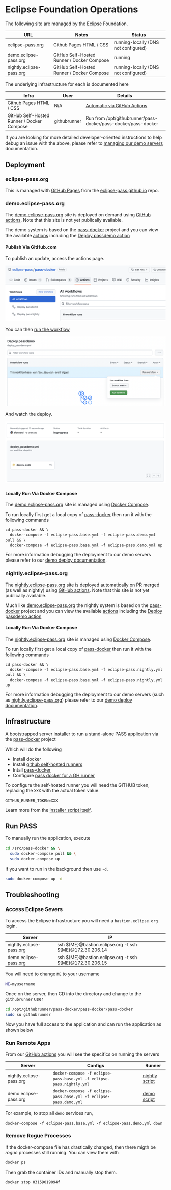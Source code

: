 # Eclipse Foundation Operations

The following site are managed by the Eclipse Foundation.

| URL | Notes | Status
| --- | --- | --- |
| eclipse-pass.org | Github Pages HTML / CSS | running-locally (DNS not configured)
| demo.eclipse-pass.org | GitHub Self-Hosted Runner / Docker Compose | running
| nightly.eclipse-pass.org | GitHub Self-Hosted Runner / Docker Compose | running-locally (DNS not configured)

The underlying infrastructure for each is documented here

| Infra | User | Details
| --- | --- | --- |
| Github Pages HTML / CSS | N/A | [Automatic via GitHub Actions](https://pages.github.com)
| GitHub Self-Hosted Runner / Docker Compose | githubrunner | Run from /opt/githubrunner/pass-docker/pass-docker/pass-docker

If you are looking for more detailed developer-oriented instructions
to help debug an issue with the above, please refer to
[managing our demo servers](/docs/infra/deploy_demo.md) documentation.

## Deployment

### eclipse-pass.org

This is managed with [GitHub Pages](https://pages.github.com)
from the [eclipse-pass.github.io](https://github.com/eclipse-pass/eclipse-pass.github.io) repo.

### demo.eclipse-pass.org

The [demo.eclipse-pass.org](https://demo.eclipse-pass.org) site is deployed
on demand using [GitHub actions](https://github.com/features/actions).
Note that this site is not yet publically available.

The demo system is based on the [pass-docker](https://github.com/eclipse-pass/pass-docker) project
and you can view the available [actions](https://github.com/eclipse-pass/pass-docker/actions)
including the [Deploy passdemo action](https://github.com/eclipse-pass/pass-docker/blob/main/.github/workflows/deploy_passdemo.yml)

#### Publish Via GitHub.com

To publish an update, access the actions page.

![pass-docker actions](/docs/assets/demo/passdocker_actions.png)

You can then [run the workflow](https://github.com/eclipse-pass/pass-docker/actions/workflows/deploy_passdemo.yml)

![run workflow](/docs/assets/demo/run_workflow.png)

And watch the deploy.

![deployed actions](/docs/assets/demo/deploy_actions.png)

#### Locally Run Via Docker Compose

The [demo.eclipse-pass.org](https://demo.eclipse-pass.org) site is
managed using [Docker Compose](https://docs.docker.com/compose/).

To run locally first get a local copy of [pass-docker](https://github.com/eclipse-pass/pass-docker)
then run it with the following commands

```
cd pass-docker && \
  docker-compose -f eclipse-pass.base.yml -f eclipse-pass.demo.yml pull && \
  docker-compose -f eclipse-pass.base.yml -f eclipse-pass.demo.yml up
```

For more information debugging the deployment to our demo servers
please refer to our [demo deploy documentation](/docs/infra/deploy_demo.md).

### nightly.eclipse-pass.org

The [nightly.eclipse-pass.org](https://demo.eclipse-pass.org) site is deployed
automatically on PR merged (as well as nightly) using [GitHub actions](https://github.com/features/actions).
Note that this site is not yet publically available.

Much like [demo.eclipse-pass.org](https://demo.eclipse-pass.org) the nightly
system is based on the [pass-docker](https://github.com/eclipse-pass/pass-docker) project
and you can view the available [actions](https://github.com/eclipse-pass/pass-docker/actions)
including the [Deploy passdemo action](https://github.com/eclipse-pass/pass-docker/blob/main/.github/workflows/deploy_passdemo.yml)

#### Locally Run Via Docker Compose

The [nightly.eclipse-pass.org](https://nightly.eclipse-pass.org) site is
managed using [Docker Compose](https://docs.docker.com/compose/).

To run locally first get a local copy of [pass-docker](https://github.com/eclipse-pass/pass-docker)
then run it with the following commands

```
cd pass-docker && \
  docker-compose -f eclipse-pass.base.yml -f eclipse-pass.nightly.yml pull && \
  docker-compose -f eclipse-pass.base.yml -f eclipse-pass.nightly.yml up
```

For more information debugging the deployment to our demo servers
(such as [nightly.eclipse-pass.org](https://nightly.eclipse-pass.org))
please refer to our [demo deploy documentation](/docs/infra/deploy_demo.md).


## Infrastructure

A bootstrapped server [installer](/tools/eclipse_ops/bootstrap)
to run a stand-alone PASS application via the [pass-docker](https://github.com/eclipse-pass/pass-docker)
project

Which will do the following

* Install docker
* Install [github self-hosted runners](/docs/infra/self_hosted_github_runners.md)
* Intall [pass-docker](https://github.com/eclipse-pass/pass-docker)
* Configure [pass docker for a GH runner](/docs/infra/self_hosted_github_runners.md)

To configure the self-hosted runner you will need the GITHUB token,
replacing the `XXX` with the actual token value.

```
GITHUB_RUNNER_TOKEN=XXX
```

Learn more from the [installer script itself](/tools/eclipse_ops/bootstrap).

## Run PASS

To manually run the application, execute

```bash
cd /src/pass-docker && \
  sudo docker-compose pull && \
  sudo docker-compose up
```

If you want to run in the background then use `-d`.

```bash
sudo docker-compose up -d
```

## Troubleshooting

### Access Eclipse Severs

To access the Eclipse infrastructure you will need a `bastion.eclipse.org` login.

| Server | IP |
| --- | --- |
| nightly.eclipse-pass.org | ssh ${ME}@bastion.eclipse.org -t ssh ${ME}@172.30.206.14
| demo.eclipse-pass.org | ssh ${ME}@bastion.eclipse.org -t ssh ${ME}@172.30.206.15

You will need to change `ME` to your username

```bash
ME=myusername
```

Once on the server, then CD into the directory and change to the `githubrunner` user

```bash
cd /opt/githubrunner/pass-docker/pass-docker/pass-docker
sudo su githubrunner
```

Now you have full access to the application and can run the application as shown below

### Run Remote Apps

From our [GitHub actions](https://github.com/features/actions) you will see
the specifics on running the servers

| Server | Configs | Runner |
| --- | --- | --- |
| nightly.eclipse-pass.org | `docker-compose -f eclipse-pass.base.yml -f eclipse-pass.nightly.yml` | [nightly script](https://github.com/eclipse-pass/pass-docker/blob/main/.github/workflows/deploy_passnightly.yml)
| demo.eclipse-pass.org | `docker-compose -f eclipse-pass.base.yml -f eclipse-pass.demo.yml`  | [demo script](https://github.com/eclipse-pass/pass-docker/blob/main/.github/workflows/deploy_passdemo.yml)

For example, to stop all `demo` services run,

```
docker-compose -f eclipse-pass.base.yml -f eclipse-pass.demo.yml down
```

### Remove Rogue Processes

If the docker-compose file has drastically changed, then there migth be _rogue_ processes
still running.  You can view them with

```bash
docker ps
```

Then grab the container IDs and manually stop them.

```bash
docker stop 03159019094f
```
